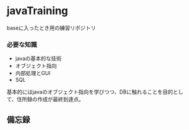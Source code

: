 # javaTraining

baseに入ったとき用の練習リポジトリ

### 必要な知識
- javaの基本的な技術
- オブジェクト指向
- 内部処理とGUI
- SQL


基本的にはjavaのオブジェクト指向を学びつつ、DBに触れることを目的として、住所録の作成が最終到達点。

## 備忘録
